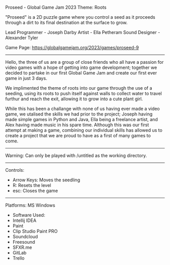 Proseed - Global Game Jam 2023
Theme: Roots

"Proseed" is a 2D puzzle game where you control a seed as it proceeds through a dirt to its final destination at the surface to grow.

Lead Programmer - Joseph Darby
Artist - Ella Petheram
Sound Designer - Alexander Tyler

Game Page: https://globalgamejam.org/2023/games/proseed-9

-----------------------------------------------------------------------------------------------------------------------------------------------------------

Hello, the three of us are a group of close friends who all have a passion for video games with a hope of getting into game development; together we decided to partake in our first Global Game Jam and create our first ever game in just 3 days. 

We implimented the theme of roots into our game through the use of a seeding, using its roots to push itself against walls to collect water to travel furthur and reach the exit, allowing it to grow into a cute plant girl.

While this has been a challange with none of us having ever made a video game, we utalised the skills we had prior to the project; Joseph having made simple games in Python and Java, Ella being a freelance artist, and Alex having made music in his spare time. Although this was our first attempt at making a game, combining our individual skills has allowed us to create a project that we are proud to have as a first of many games to come. 

-----------------------------------------------------------------------------------------------------------------------------------------------------------

Warning: Can only be played with /untitled as the working directory.

-----------------------------------------------------------------------------------------------------------------------------------------------------------

Controls: 
- Arrow Keys: Moves the seedling
- R: Resets the level
- esc: Closes the game

-----------------------------------------------------------------------------------------------------------------------------------------------------------

Platforms: MS Windows

- Software Used:
- Intellij IDEA
- Paint
- Clip Studio Paint PRO
- Soundcloud
- Freesound
- SFXR.me
- GitLab
- Trello
